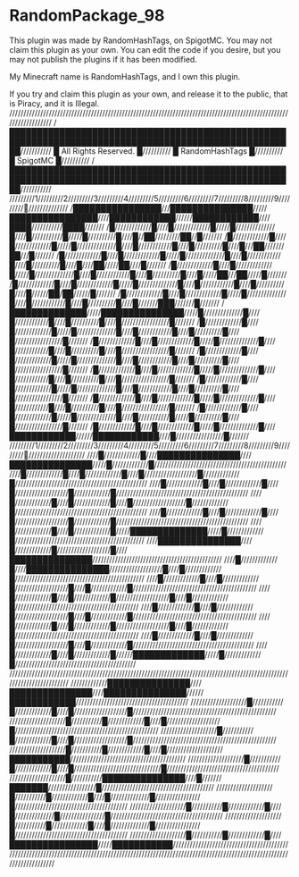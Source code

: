 # RandomPackage_98

This plugin was made by RandomHashTags, on SpigotMC.
You may not claim this plugin as your own.
You can edit the code if you desire, but you may not publish the plugins if it has been modified.

My Minecraft name is RandomHashTags, and I own this plugin.

If you try and claim this plugin as your own, and release it to the public, that is Piracy, and it is Illegal.
//////////////////////////////////////////////////////////////////////////////////////////////////////////////////
/██████████████████████████████████████████████████████████████████████████████████████████████████████///////////
█                                       All  Rights  Reserved.                                         █//////////
█                                          RandomHashTags                                              █//////////
█                                             SpigotMC                                                 █//////////
/██████████████████████████████████████████████████████████████████████████████████████████████████████///////////
/////////1/////////2/////////3/////////4/////////5/////////6/////////7/////////8/////////9/////////💯//////////////
/████████████████///███████████████/////████████████████////████████████//////████████████////████///////////████///////
/█/////////////█////█/////////////█/////█//////////////█////█///////////█/////█//////////█////█//██/////////██//█///////
/█/////////////█////█/////////////█/////█//////////////█////█////////////█////█//////////█////█///██///////██///█///////
/█/////////////█////█/////////////█/////█//////////////█////█////////////█////█//////////█////█////██/////██////█///////
/█/////////////█////█/////////////█/////█//////////////█////█////////////█////█//////////█////█/////██///██/////█///////
/█/////////////█////█/////////////█/////█//////////////█////█////////////█////█//////////█////█//////██/██//////█///////
/█/////////////█////█/////////////█/////█//////////////█////█////////////█////█//////////█////█///////███///////█///////
/██████████████/////███████████████/////█//////////////█////█////////////█////█//////////█////█/////////////////█///////
/█/////////////█////█/////////////█/////█//////////////█////█////////////█////█//////////█////█/////////////////█///////
/█/////////////█////█/////////////█/////█//////////////█////█////////////█////█//////////█////█/////////////////█///////
/█/////////////█////█/////////////█/////█//////////////█////█////////////█////█//////////█////█/////////////////█///////
/█/////////////█////█/////////////█/////█//////////////█////█////////////█////█//////////█////█/////////////////█///////
/█/////////////█////█/////////////█/////█//////////////█////█////////////█////█//////////█////█/////////////////█///////
/█/////////////█////█/////////////█/////█//////////////█////█////////////█////█//////////█////█/////////////////█///////
/█/////////////█////█/////////////█/////█//////////////█////█///////////█/////█//////////█////█/////////////////█///////
/█/////////////█////█/////////////█/////█//////////////█////████████████//////████████████////█/////////////////█///////
/////////1/////////2/////////3/////////4/////////5/////////6/////////7/////////8/////////9/////////💯////////////////////
////█/////////////█////███████████████////███████████████/////█/////////////█///////////////////////////////////////////////
////█/////////////█////█/////////////█////█///////////////////█/////////////█///////////////////////////////////////////////
////█/////////////█////█/////////////█////█///////////////////█/////////////█///////////////////////////////////////////////
////█/////////////█////█/////////////█////█///////////////////█/////////////█///////////////////////////////////////////////
////█/////////////█////█/////////////█////█///////////////////█/////////////█///////////////////////////////////////////////
////█/////////////█////█/////////////█/////██████████████/////█/////////////█//////////////////////////////////////////////
////███████████████////█/////////////█///////////////////█////███████████████//////////////////////////////////////////////
////█/////////////█////███████████████///////////////////█////█/////////////█//////////////////////////////////////////////
////█/////////////█////█/////////////█///////////////////█////█/////////////█////////////////////////////////////////////
////█/////////////█////█/////////////█///////////////////█////█/////////////█////////////////////////////////////////////
////█/////////////█////█/////////////█///////////////////█////█/////////////█////////////////////////////////////////////
////█/////////////█////█/////////////█///////////////////█////█/////////////█////////////////////////////////////////////
////█/////////////█////█/////////////█///////////////////█////█/////////////█///////////////////////////////////////////
////█/////////////█////█/////////////█//////█████████████/////█/////////////█///////////////////////////////////////////
////////////////////////////////////////////////////////////////////////////////////////////////////////////////////////
/////////////███████████████////███████████████////███████████████//////████████████////////////////////////////////////////
////////////////////█///////////█/////////////█////█///////////////////█///////////////////////////////////////////////////
////////////////////█///////////█/////////////█////█///////////////////█///////////////////////////////////////////////////
////////////////////█///////////█/////////////█////█///////////////////█///////////////////////////////////////////////////
////////////////////█///////////█/////////////█////█////////////////////███████████/////////////////////////////////////////
////////////////////█///////////█/////////////█////█///////////////////////////////█////////////////////////////////////////
////////////////////█///////////███████████████////█///////███████/////////////////█////////////////////////////////////////
////////////////////█///////////█/////////////█////█//////////////█////////////////█////////////////////////////////////////
////////////////////█///////////█/////////////█////█//////////////█////////////////█////////////////////////////////////////
////////////////////█///////////█/////////////█////█//////////////█////////////////█////////////////////////////////////////
////////////////////█///////////█/////////////█////████████████████/////███████████/////////////////////////////////////////
///////////////////////////////////////////////////////////////////////////////////////////////////////////////////
